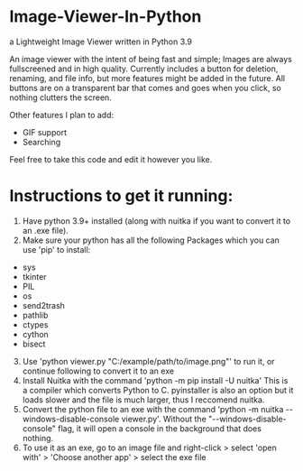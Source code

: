 # Image-Viewer-In-Python
a Lightweight Image Viewer written in Python 3.9

An image viewer with the intent of being fast and simple; Images are always fullscreened and in high quality. Currently includes a button for deletion, renaming,
and file info, but more features might be added in the future. All buttons are on a transparent bar that comes and goes when you click, so nothing clutters the screen.

Other features I plan to add:
- GIF support
- Searching

Feel free to take this code and edit it however you like.

# Instructions to get it running:

1. Have python 3.9+ installed (along with nuitka if you want to convert it to an .exe file).
2. Make sure your python has all the following Packages which you can use 'pip' to install:
  - sys
  - tkinter
  - PIL
  - os
  - send2trash
  - pathlib
  - ctypes
  - cython
  - bisect
3. Use 'python viewer.py "C:/example/path/to/image.png"' to run it, or continue following to convert it to an exe
4. Install Nuitka with the command 'python -m pip install -U nuitka' This is a compiler which converts Python to C. pyinstaller is also an option but it loads slower and the file is much larger, thus I reccomend nuitka.
5. Convert the python file to an exe with the command 'python -m nuitka --windows-disable-console viewer.py'. Without the "--windows-disable-console" flag, it will open a console in the background that does nothing.
6. To use it as an exe, go to an image file and right-click > select 'open with' > 'Choose another app' > select the exe file
